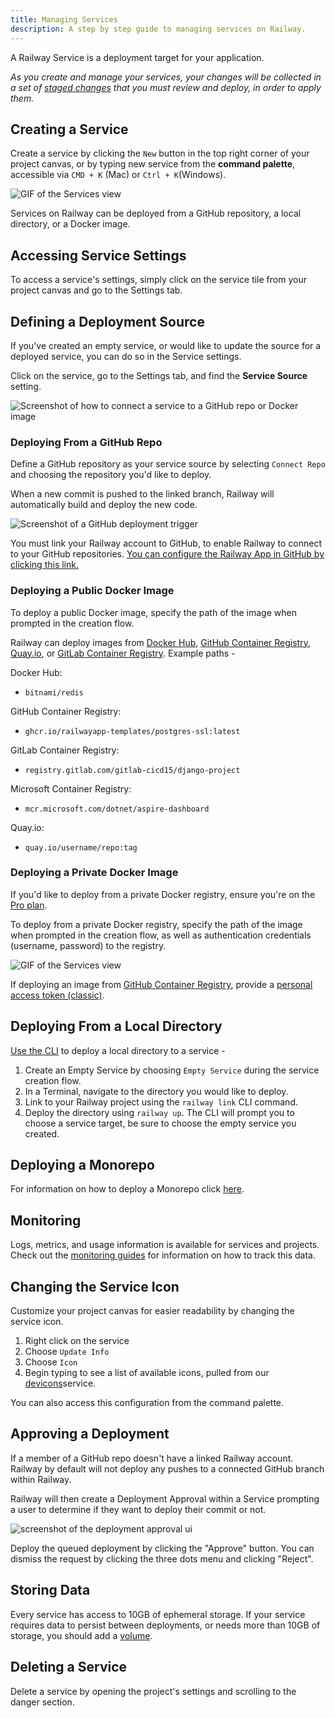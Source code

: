 ```yaml
---
title: Managing Services
description: A step by step guide to managing services on Railway.
---
```


A Railway Service is a deployment target for your application.

_As you create and manage your services, your changes will be collected in a set of [staged changes](/guides/staged-changes) that you must review and deploy, in order to apply them._

## Creating a Service

Create a service by clicking the `New` button in the top right corner of your project canvas, or by typing new service from the **command palette**, accessible via `CMD + K` (Mac) or `Ctrl + K`(Windows).

<Image src="https://res.cloudinary.com/railway/image/upload/v1656640995/docs/CleanShot_2022-06-30_at_18.17.31_cl0wlr.gif"
alt="GIF of the Services view"
layout="responsive"
width={370} height={300} quality={100} />

Services on Railway can be deployed from a GitHub repository, a local directory, or a Docker image.

## Accessing Service Settings

To access a service's settings, simply click on the service tile from your project canvas and go to the Settings tab.

## Defining a Deployment Source

If you've created an empty service, or would like to update the source for a deployed service, you can do so in the Service settings.

Click on the service, go to the Settings tab, and find the **Service Source** setting.

<Image
src="https://res.cloudinary.com/railway/image/upload/v1688760102/docs/screenshot-2023-07-07-16.00.54_e2r6mk.png"
alt="Screenshot of how to connect a service to a GitHub repo or Docker image"
layout="responsive"
width={709} height={190} quality={80} />

### Deploying From a GitHub Repo

Define a GitHub repository as your service source by selecting `Connect Repo` and choosing the repository you'd like to deploy.

When a new commit is pushed to the linked branch, Railway will automatically build and deploy the new code.

<Image
src="https://res.cloudinary.com/railway/image/upload/v1688759920/docs/screenshot-2023-07-07-15.58.09_dmufxl.png"
alt="Screenshot of a GitHub deployment trigger"
layout="responsive"
width={708} height={245} quality={80} />

You must link your Railway account to GitHub, to enable Railway to connect to your GitHub repositories. <a href="https://github.com/apps/railway-app/installations/new" target="_blank">You can configure the Railway App in GitHub by clicking this link.</a>

### Deploying a Public Docker Image

To deploy a public Docker image, specify the path of the image when prompted in the creation flow.

Railway can deploy images from <a href="https://hub.docker.com/" target="_blank">Docker Hub</a>, <a href="https://docs.github.com/en/packages/working-with-a-github-packages-registry/working-with-the-container-registry" target="_blank">GitHub Container Registry</a>, <a href="https://quay.io/" target="_blank">Quay.io</a>, or <a href="https://docs.gitlab.com/ee/user/packages/container_registry/">GitLab Container Registry</a>. Example paths -

Docker Hub:

- `bitnami/redis`

GitHub Container Registry:

- `ghcr.io/railwayapp-templates/postgres-ssl:latest`

GitLab Container Registry:

- `registry.gitlab.com/gitlab-cicd15/django-project`

Microsoft Container Registry:

- `mcr.microsoft.com/dotnet/aspire-dashboard`

Quay.io:

- `quay.io/username/repo:tag`

### Deploying a Private Docker Image

If you'd like to deploy from a private Docker registry, ensure you're on the [Pro plan](pricing/plans#plans).

To deploy from a private Docker registry, specify the path of the image when prompted in the creation flow, as well as authentication credentials (username, password) to the registry.

<Image src="https://res.cloudinary.com/railway/image/upload/v1722896145/docs/CleanShot_2024-08-05_at_17.12.55_2x_xi38sx.png"
alt="GIF of the Services view"
layout="intrinsic"
width={370} height={280} quality={100} />

If deploying an image from <a href="https://docs.github.com/en/packages/working-with-a-github-packages-registry/working-with-the-container-registry" target="_blank">GitHub Container Registry</a>, provide a <a href="https://docs.github.com/en/packages/working-with-a-github-packages-registry/working-with-the-container-registry#authenticating-to-the-container-registry" target="_blank">personal access token (classic)</a>.

## Deploying From a Local Directory

[Use the CLI](/guides/cli) to deploy a local directory to a service -

1. Create an Empty Service by choosing `Empty Service` during the service creation flow.
2. In a Terminal, navigate to the directory you would like to deploy.
3. Link to your Railway project using the `railway link` CLI command.
4. Deploy the directory using `railway up`. The CLI will prompt you to choose a service target, be sure to choose the empty service you created.

## Deploying a Monorepo

For information on how to deploy a Monorepo click [here](/guides/monorepo).

## Monitoring

Logs, metrics, and usage information is available for services and projects. Check out the [monitoring guides](/guides/monitoring) for information on how to track this data.

## Changing the Service Icon

Customize your project canvas for easier readability by changing the service icon.

1. Right click on the service
2. Choose `Update Info`
3. Choose `Icon`
4. Begin typing to see a list of available icons, pulled from our <a href="https://devicons.railway.com/" target="_blank">devicons</a>service.

You can also access this configuration from the command palette.

## Approving a Deployment

If a member of a GitHub repo doesn't have a linked Railway account. Railway by default will not deploy any pushes to a connected GitHub branch within Railway.

Railway will then create a Deployment Approval within a Service prompting a user to determine if they want to deploy their commit or not.

<Image src="https://res.cloudinary.com/railway/image/upload/v1724222405/CleanShot_2024-08-21_at_02.38.25_2x_vxurvb.png"
alt="screenshot of the deployment approval ui"
layout="responsive"
width={874} height={302} quality={100} />

Deploy the queued deployment by clicking the "Approve" button. You can dismiss the request by clicking the three dots menu and clicking "Reject".

## Storing Data

Every service has access to 10GB of ephemeral storage. If your service requires data to persist between deployments, or needs more than 10GB of storage, you should add a [volume](/guides/volumes).

## Deleting a Service

Delete a service by opening the project's settings and scrolling to the danger section.
